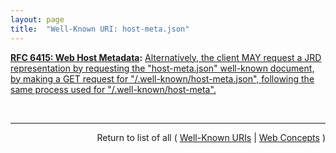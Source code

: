 ```yaml
---
layout: page
title:  "Well-Known URI: host-meta.json"
---
```


**[RFC 6415: Web Host Metadata](/specs/IETF/RFC/6415 "This specification describes a method for locating host metadata as well as information about individual resources controlled by the host."):** [Alternatively, the client MAY request a JRD representation by requesting the "host-meta.json" well-known document, by making a GET request for "/.well-known/host-meta.json", following the same process used for "/.well-known/host-meta".](http://tools.ietf.org/html/rfc6415#section-2 "Read documentation for Well-Known URI &#34;host-meta.json&#34;")

<br/>
<hr/>

<p style="text-align: right">Return to list of all ( <a href="../well-known-uris">Well-Known URIs</a> | <a href="../">Web Concepts</a> )</p>